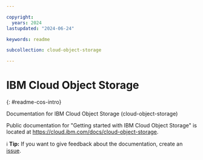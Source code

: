 ```yaml
---

copyright:
  years: 2024
lastupdated: "2024-06-24"

keywords: readme

subcollection: cloud-object-storage

---
```


# IBM Cloud Object Storage
{: #readme-cos-intro}

Documentation for IBM Cloud Object Storage (cloud-object-storage)

Public documentation for "Getting started with IBM Cloud Object Storage" is located at https://cloud.ibm.com/docs/cloud-object-storage.

:information_source: **Tip:** If you want to give feedback about the documentation, create an [issue](https://github.com/ibm-cloud-docs/cloud-object-storage).

